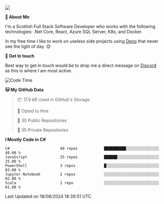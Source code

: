 <img src="https://github.com/jasonhughes94/jasonhughes94/blob/main/header.png?raw=true">

**:tangerine: About Me**

I'm a Scottish Full Stack Software Developer who works with the following technologies: .Net Core, React, Azure SQL Server, K8s, and Docker.

In my free time I like to work on useless side projects using [Deno](https://deno.land/) that never see the light of day. 😊

**:speech_balloon: Get In touch**

Best way to get in touch would be to drop me a direct message on [Discord](https://discordapp.com/users/206498666976903169) as this is where I am most active.

<!--START_SECTION:waka-->
![Code Time](http://img.shields.io/badge/Code%20Time-1%2C121%20hrs%2017%20mins-blue)

**🐱 My GitHub Data** 

> 📦 17.9 kB Used in GitHub's Storage 
 > 
> 💼 Opted to Hire
 > 
> 📜 30 Public Repositories 
 > 
> 🔑 35 Private Repositories 
 > 
**I Mostly Code in C#** 

```text
C#                       40 repos            ██████████░░░░░░░░░░░░░░░   40.00 % 
JavaScript               25 repos            ██████░░░░░░░░░░░░░░░░░░░   25.00 % 
PowerShell               3 repos             █░░░░░░░░░░░░░░░░░░░░░░░░   03.00 % 
Jupyter Notebook         2 repos             ░░░░░░░░░░░░░░░░░░░░░░░░░   02.00 % 
Scala                    1 repo              ░░░░░░░░░░░░░░░░░░░░░░░░░   01.00 % 
```




 Last Updated on 18/08/2024 18:39:51 UTC
<!--END_SECTION:waka-->
